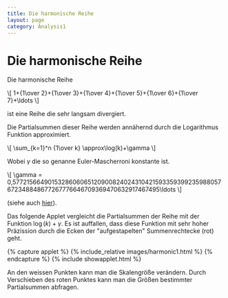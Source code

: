 ```yaml
---
title: Die harmonische Reihe
layout: page
category: Analysis1
---
```


# Die harmonische Reihe

Die harmonische Reihe

\\[
1+{1\over 2}+{1\over 3}+{1\over 4}+{1\over 5}+{1\over 6}+{1\over 7}+\ldots
\\]

ist eine Reihe die sehr langsam divergiert.

Die Partialsummen dieser Reihe werden annähernd durch die Logarithmus Funktion approximiert.

\\[
\sum_{k=1}^n {1\over k} \approx\log(k)+\gamma
\\]

Wobei $\gamma$ die so genanne Euler-Mascherroni konstante ist.

\\[
\gamma = 0,5772156649015328606065120900824024310421593359399235988057672348848677267776646709369470632917467495\ldots
\\]

(siehe auch [hier](http://de.wikipedia.org/wiki/Euler-Mascheroni-Konstante)).

Das folgende Applet vergleicht die Partialsummen der Reihe mit der Funktion $\log(k)+\gamma$.
Es ist auffallen, dass diese Funktion mit sehr hoher Präzission durch die Ecken der "aufgestapelten" Summenrechtecke (rot) geht.

{% capture applet %} {% include_relative images/harmonic1.html %} {% endcapture %}
{% include showapplet.html %}

An den weissen Punkten kann man die Skalengröße verändern.
Durch Verschieben des roten Punktes kann man die Größen
bestimmter Partialsummen abfragen.
